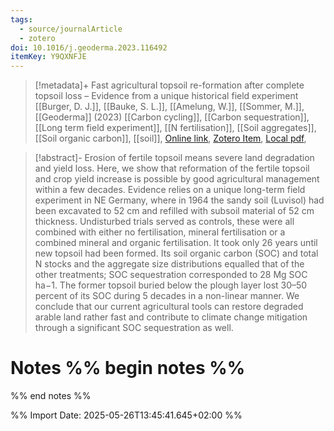 ```yaml
---
tags:
  - source/journalArticle
  - zotero
doi: 10.1016/j.geoderma.2023.116492
itemKey: Y9QXNFJE
---
```

>[!metadata]+
> Fast agricultural topsoil re-formation after complete topsoil loss – Evidence from a unique historical field experiment
> [[Burger, D. J.]], [[Bauke, S. L.]], [[Amelung, W.]], [[Sommer, M.]], 
> [[Geoderma]] (2023)
> [[Carbon cycling]], [[Carbon sequestration]], [[Long term field experiment]], [[N fertilisation]], [[Soil aggregates]], [[Soil organic carbon]], [[soil]], 
> [Online link](https://www.sciencedirect.com/science/article/pii/S0016706123001696), [Zotero Item](zotero://select/library/items/Y9QXNFJE), [Local pdf](file://C:/Users/aburg/Documents/references/zotero/storage/I83N9MZL/Burger2023_Fastagriculturala.pdf), 

>[!abstract]-
>Erosion of fertile topsoil means severe land degradation and yield loss. Here, we show that reformation of the fertile topsoil and crop yield increase is possible by good agricultural management within a few decades. Evidence relies on a unique long-term field experiment in NE Germany, where in 1964 the sandy soil (Luvisol) had been excavated to 52 cm and refilled with subsoil material of 52 cm thickness. Undisturbed trials served as controls, these were all combined with either no fertilisation, mineral fertilisation or a combined mineral and organic fertilisation. It took only 26 years until new topsoil had been formed. Its soil organic carbon (SOC) and total N stocks and the aggregate size distributions equalled that of the other treatments; SOC sequestration corresponded to 28 Mg SOC ha−1. The former topsoil buried below the plough layer lost 30–50 percent of its SOC during 5 decades in a non-linear manner. We conclude that our current agricultural tools can restore degraded arable land rather fast and contribute to climate change mitigation through a significant SOC sequestration as well.

# Notes %% begin notes %%

%% end notes %%




%% Import Date: 2025-05-26T13:45:41.645+02:00 %%
